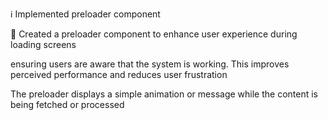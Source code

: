 ℹ️ Implemented preloader component

🔧 Created a preloader component to enhance user experience during loading screens

 ensuring users are aware that the system is working. This improves perceived performance and reduces user frustration

 The preloader displays a simple animation or message while the content is being fetched or processed
 

 
